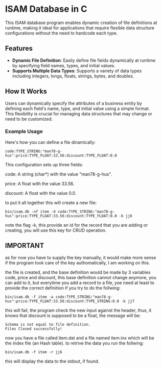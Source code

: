 # ISAM Database in C

This ISAM database program enables dynamic creation of file definitions at runtime, making it ideal for applications that require flexible data structure configurations without the need to hardcode each type.

## Features

- **Dynamic File Definition**: Easily define file fields dynamically at runtime by specifying field names, types, and initial values.
- **Supports Multiple Data Types**: Supports a variety of data types including integers, longs, floats, strings, bytes, and doubles.

## How It Works

Users can dynamically specify the attributes of a business entity by defining each field's name, type, and initial value using a simple format. This flexibility is crucial for managing data structures that may change or need to be customized.

### Example Usage

Here's how you can define a file dinamically:

```plaintext
code:TYPE_STRING:"man78-g-hus":price:TYPE_FLOAT:33.56:discount:TYPE_FLOAT:0.0

```

This configuration sets up three fields:

code: A string (char*) with the value "man78-g-hus".

price: A float with the value 33.56.

discount: A float with the value 0.0.

to put it all together this will create a new file:

```plaintext
bin/isam.db -nf item -d code:TYPE_STRING:"man78-g-hus":price:TYPE_FLOAT:33.56:discount:TYPE_FLOAT:0.0 -k jj6
```

note the flag -k, this provide an id for the record that you are adding or creating, you will use this key for CRUD operation.

## IMPORTANT

as for now you have to supply the key manually, it would make more sense if the program took care of the key authomatically, I am working on this.

the file is created, and the base definition would be made by 3 variables code, price and discount, this base definition cannot change anymore, you can add to it, but everytime you add a record to a file, yoe need at least to provide the correct definition if you try to do the follwing:

```plain text
bin/isam.db -f item -a code:TYPE_STRING:"man78-g-hus":price:TYPE_FLOAT:33.56:discount:TYPE_STRING:0.0 -k jj7
```

this will fail, the program check the new input against the header, thus, it  knows that discount is supposed to be a float, the message will be:

```plain text
Schema is not equal to file definition.
Files Closed successfully!
```

now you have a file called item.dat and a file named item.inx which will be the index file (an Hash table).
to retrive the data you run the follwing:

```plain text
bin/isam.db -f item -r jj6
```

this will display the data to the stdout, if found.
